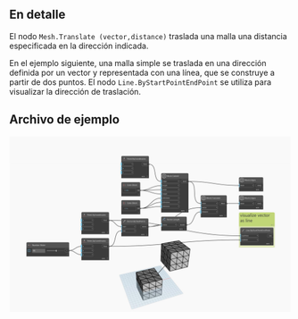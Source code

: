 ## En detalle
El nodo `Mesh.Translate (vector,distance)` traslada una malla una distancia especificada en la dirección indicada.

En el ejemplo siguiente, una malla simple se traslada en una dirección definida por un vector y representada con una línea, que se construye a partir de dos puntos. El nodo `Line.ByStartPointEndPoint` se utiliza para visualizar la dirección de traslación.

## Archivo de ejemplo

![Example](./Autodesk.DesignScript.Geometry.Mesh.Translate(mesh.vector.distance)_img.jpg)
